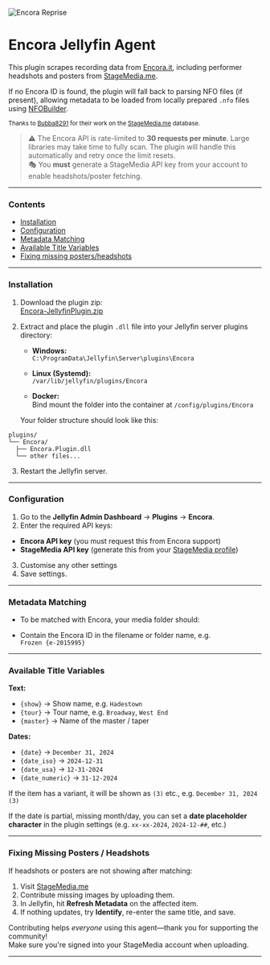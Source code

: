 ![Encora Reprise](Contents/Resources/icon-default.png)

# Encora Jellyfin Agent

This plugin scrapes recording data from [Encora.it](https://encora.it), including performer headshots and posters from [StageMedia.me](https://stagemedia.me).

If no Encora ID is found, the plugin will fall back to parsing NFO files (if present), allowing metadata to be loaded from locally prepared `.nfo` files using [NFOBuilder](https://github.com/pekempy/NFOBuilder).

<sup>Thanks to [Bubba8291](https://github.com/Bubba8291) for their work on the [StageMedia.me](https://stagemedia.me) database.</sup>

> ⚠️ The Encora API is rate-limited to **30 requests per minute**. Large libraries may take time to fully scan. The plugin will handle this automatically and retry once the limit resets.  
> 🎭 You **must** generate a StageMedia API key from your account to enable headshots/poster fetching.

---

### Contents

- [Installation](#installation)
- [Configuration](#configuration)
- [Metadata Matching](#metadata-matching)
- [Available Title Variables](#available-title-variables)
- [Fixing missing posters/headshots](#fixing-missing-posters--headshots)

---

### Installation

1. Download the plugin zip:  
   [Encora-JellyfinPlugin.zip](https://github.com/pekempy/Encora-JellyfinPlugin/releases/latest)

2. Extract and place the plugin `.dll` file into your Jellyfin server plugins directory:

   - **Windows:**  
     `C:\ProgramData\Jellyfin\Server\plugins\Encora`

   - **Linux (Systemd):**  
     `/var/lib/jellyfin/plugins/Encora`

   - **Docker:**  
     Bind mount the folder into the container at `/config/plugins/Encora`

   Your folder structure should look like this:

```
plugins/
└── Encora/
  ├── Encora.Plugin.dll
  └── other files...
```


3. Restart the Jellyfin server.

---

### Configuration

1. Go to the **Jellyfin Admin Dashboard** → **Plugins** → **Encora**.
2. Enter the required API keys:

- **Encora API key** (you must request this from Encora support)
- **StageMedia API key** (generate this from your [StageMedia profile](https://stagemedia.me/profile))

3. Customise any other settings
4. Save settings.

---

### Metadata Matching

- To be matched with Encora, your media folder should:

- Contain the Encora ID in the filename or folder name, e.g.  
 `Frozen {e-2015995}`

---

### Available Title Variables

**Text:**

- `{show}` → Show name, e.g. `Hadestown`  
- `{tour}` → Tour name, e.g. `Broadway`, `West End`  
- `{master}` → Name of the master / taper

**Dates:**

- `{date}` → `December 31, 2024`  
- `{date_iso}` → `2024-12-31`  
- `{date_usa}` → `12-31-2024`  
- `{date_numeric}` → `31-12-2024`

If the item has a variant, it will be shown as `(3)` etc., e.g. `December 31, 2024 (3)`

If the date is partial, missing month/day, you can set a **date placeholder character** in the plugin settings (e.g. `xx-xx-2024`, `2024-12-##`, etc.)

---

### Fixing Missing Posters / Headshots

If headshots or posters are not showing after matching:

1. Visit [StageMedia.me](https://stagemedia.me)
2. Contribute missing images by uploading them.
3. In Jellyfin, hit **Refresh Metadata** on the affected item.
4. If nothing updates, try **Identify**, re-enter the same title, and save.

Contributing helps _everyone_ using this agent—thank you for supporting the community!  
Make sure you're signed into your StageMedia account when uploading.

---
